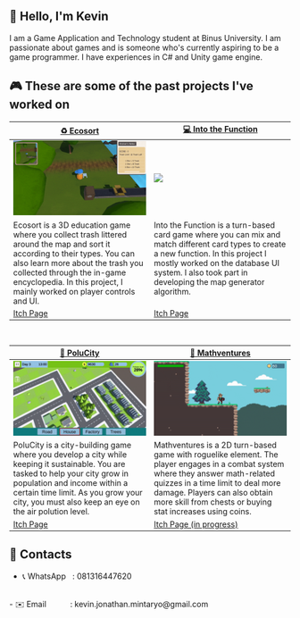 ## 👋 Hello, I'm Kevin
I am a Game Application and Technology student at Binus University. I am passionate about games and is someone who's currently aspiring to be a game programmer. I have experiences in C# and Unity game engine.


## 🎮 These are some of the past projects I've worked on
<table width="100%">
  <thead>
    <tr>
      <th width="50%"><a href="https://bgdc.itch.io/ecosort">♻️ Ecosort</a></th>
      <th width="50%"><a href="https://bgdc.itch.io/into-the-function">💻 Into the Function</a></th>
    </tr>
  </thead>
  <tbody>
    <tr>
      <td><img src="src\Ecosort_gif.gif"/></td>
      <td><img src="src\IntoTheFunction_gif.gif"/></td>
    </tr>
    <tr>
      <td valign="text-top">Ecosort is a 3D education game where you collect trash littered around the map and sort it according to their types. You can also learn more about the trash you collected through the in-game encyclopedia. In this project, I mainly worked on player controls and UI.</td>
      <td valign="text-top">Into the Function is a turn-based card game where you can mix and match different card types to create a new function. In this project I mostly worked on the database UI system. I also took part in developing the map generator algorithm. <div></div></td>
    </tr>
    <tr>
      <td><a href="https://bgdc.itch.io/ecosort">Itch Page</td>
      <td><a href="https://bgdc.itch.io/into-the-function">Itch Page</td>
    </tr>
  </tbody>
</table>

<br>

<table width="100%">
  <thead>
    <tr>
      <th width="50%"><a href="https://juli93.itch.io/polucity">🏢 PoluCity</a></th>
      <th width="50%"><a href="">🔢 Mathventures</a></th>
    </tr>
  </thead>
  <tbody>
    <tr>
      <td><img src="src\Polucity_gif.gif"/></td>
      <td><img src="src\Mathventures_gif.gif"/></td>
    </tr>
    <tr>
      <td valign="text-top">PoluCity is a city-building game where you develop a city while keeping it sustainable. You are tasked to help your city grow in population and income within a certain time limit. As you grow your city, you must also keep an eye on the air polution level.</td>
      <td valign="text-top">Mathventures is a 2D turn-based game with roguelike element. The player engages in a combat system where they answer math-related quizzes in a time limit to deal more damage. Players can also obtain more skill from chests or buying stat increases using coins. <div></div></td>
    </tr>
    <tr>
      <td><a href="https://juli93.itch.io/polucity">Itch Page</td>
      <td><a href="">Itch Page (in progress)</td>
    </tr>
  </tbody>
</table>


## 💬 Contacts
- 📞 WhatsApp &nbsp; : 081316447620
<br>
- ✉️ Email &emsp;&ensp;&emsp; : kevin.jonathan.mintaryo@gmail.com